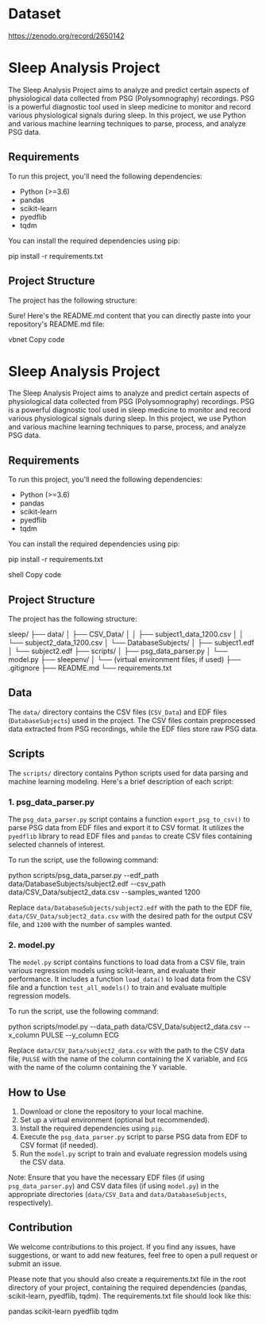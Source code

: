 # Dataset 
https://zenodo.org/record/2650142

 # Sleep Analysis Project

The Sleep Analysis Project aims to analyze and predict certain aspects of physiological data collected from PSG (Polysomnography) recordings. PSG is a powerful diagnostic tool used in sleep medicine to monitor and record various physiological signals during sleep. In this project, we use Python and various machine learning techniques to parse, process, and analyze PSG data.

## Requirements

To run this project, you'll need the following dependencies:

- Python (>=3.6)
- pandas
- scikit-learn
- pyedflib
- tqdm

You can install the required dependencies using pip:

pip install -r requirements.txt

## Project Structure

The project has the following structure:


Sure! Here's the README.md content that you can directly paste into your repository's README.md file:

vbnet
Copy code
# Sleep Analysis Project

The Sleep Analysis Project aims to analyze and predict certain aspects of physiological data collected from PSG (Polysomnography) recordings. PSG is a powerful diagnostic tool used in sleep medicine to monitor and record various physiological signals during sleep. In this project, we use Python and various machine learning techniques to parse, process, and analyze PSG data.

## Requirements

To run this project, you'll need the following dependencies:

- Python (>=3.6)
- pandas
- scikit-learn
- pyedflib
- tqdm

You can install the required dependencies using pip:

pip install -r requirements.txt

shell
Copy code

## Project Structure

The project has the following structure:

sleep/
├── data/
│   ├── CSV_Data/
│   │   ├── subject1_data_1200.csv
│   │   └── subject2_data_1200.csv
│   └── DatabaseSubjects/
│       ├── subject1.edf
│       └── subject2.edf
├── scripts/
│   ├── psg_data_parser.py
│   └── model.py
├── sleepenv/
│   └── (virtual environment files, if used)
├── .gitignore
├── README.md
└── requirements.txt


## Data

The `data/` directory contains the CSV files (`CSV_Data`) and EDF files (`DatabaseSubjects`) used in the project. The CSV files contain preprocessed data extracted from PSG recordings, while the EDF files store raw PSG data.

## Scripts

The `scripts/` directory contains Python scripts used for data parsing and machine learning modeling. Here's a brief description of each script:

### 1. psg_data_parser.py

The `psg_data_parser.py` script contains a function `export_psg_to_csv()` to parse PSG data from EDF files and export it to CSV format. It utilizes the `pyedflib` library to read EDF files and `pandas` to create CSV files containing selected channels of interest.

To run the script, use the following command:

python scripts/psg_data_parser.py --edf_path data/DatabaseSubjects/subject2.edf --csv_path data/CSV_Data/subject2_data.csv --samples_wanted 1200


Replace `data/DatabaseSubjects/subject2.edf` with the path to the EDF file, `data/CSV_Data/subject2_data.csv` with the desired path for the output CSV file, and `1200` with the number of samples wanted.

### 2. model.py

The `model.py` script contains functions to load data from a CSV file, train various regression models using scikit-learn, and evaluate their performance. It includes a function `load_data()` to load data from the CSV file and a function `test_all_models()` to train and evaluate multiple regression models.

To run the script, use the following command:

python scripts/model.py --data_path data/CSV_Data/subject2_data.csv --x_column PULSE --y_column ECG


Replace `data/CSV_Data/subject2_data.csv` with the path to the CSV data file, `PULSE` with the name of the column containing the X variable, and `ECG` with the name of the column containing the Y variable.

## How to Use

1. Download or clone the repository to your local machine.
2. Set up a virtual environment (optional but recommended).
3. Install the required dependencies using `pip`.
4. Execute the `psg_data_parser.py` script to parse PSG data from EDF to CSV format (if needed).
5. Run the `model.py` script to train and evaluate regression models using the CSV data.

Note: Ensure that you have the necessary EDF files (if using `psg_data_parser.py`) and CSV data files (if using `model.py`) in the appropriate directories (`data/CSV_Data` and `data/DatabaseSubjects`, respectively).

## Contribution

We welcome contributions to this project. If you find any issues, have suggestions, or want to add new features, feel free to open a pull request or submit an issue.

Please note that you should also create a requirements.txt file in the root directory of your project, containing the required dependencies (pandas, scikit-learn, pyedflib, tqdm). The requirements.txt file should look like this:

pandas
scikit-learn
pyedflib
tqdm

